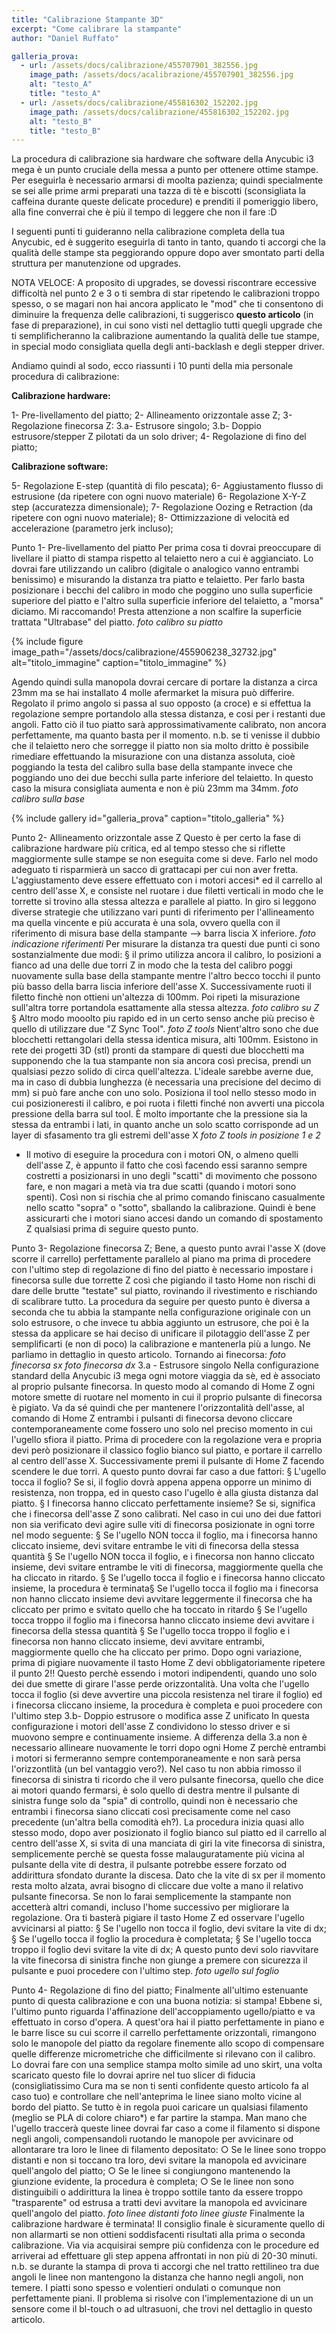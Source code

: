 ```yaml
---
title: "Calibrazione Stampante 3D"
excerpt: "Come calibrare la stampante"
author: "Daniel Ruffato"

galleria_prova:
  - url: /assets/docs/calibrazione/455707901_382556.jpg
    image_path: /assets/docs/acalibrazione/455707901_382556.jpg
    alt: "testo_A"
    title: "testo_A"
  - url: /assets/docs/calibrazione/455816302_152202.jpg
    image_path: /assets/docs/calibrazione/455816302_152202.jpg
    alt: "testo_B"
    title: "testo_B"
---
```

La procedura di calibrazione sia hardware che software della Anycubic i3 mega è un punto cruciale della messa a punto per ottenere ottime stampe.
Per eseguirla è necessario armarsi di moolta pazienza; quindi specialmente se sei alle prime armi preparati una tazza di tè e biscotti (sconsigliata la caffeina durante queste delicate procedure) e prenditi il pomeriggio libero, alla fine converrai che è più il tempo di leggere che non il fare :D

I seguenti punti ti guideranno nella calibrazione completa della tua Anycubic, ed è suggerito eseguirla di tanto in tanto, quando ti accorgi che la qualità delle stampe sta peggiorando oppure dopo aver smontato parti della struttura per manutenzione od upgrades.

NOTA VELOCE: A proposito di upgrades, se dovessi riscontrare eccessive difficoltà nel punto 2 e 3 o ti sembra di star ripetendo le calibrazioni troppo spesso, o se magari non hai ancora applicato le "mod" che ti consentono di diminuire la frequenza delle calibrazioni, ti suggerisco **questo articolo** (in fase di preparazione), in cui sono visti nel dettaglio tutti quegli upgrade che ti semplificheranno la calibrazione aumentando la qualità delle tue stampe, in special modo consigliata quella degli anti-backlash e degli stepper driver.

Andiamo quindi al sodo, ecco riassunti i 10 punti della mia personale procedura di calibrazione:

**Calibrazione hardware:**

1- Pre-livellamento del piatto;
2- Allineamento orizzontale asse Z;
3- Regolazione finecorsa Z:
  3.a- Estrusore singolo;
  3.b- Doppio estrusore/stepper Z pilotati da un solo driver;
4- Regolazione di fino del piatto;

**Calibrazione software:**

5- Regolazione E-step (quantità di filo pescata);
6- Aggiustamento flusso di estrusione (da ripetere con ogni nuovo materiale)
6- Regolazione X-Y-Z step (accuratezza dimensionale);
7- Regolazione Oozing e Retraction (da ripetere con ogni nuovo materiale);
8- Ottimizzazione di velocità ed accelerazione (parametro jerk incluso);

Punto 1- Pre-livellamento del piatto
Per prima cosa ti dovrai preoccupare di livellare il piatto di stampa rispetto al telaietto nero a cui è aggianciato. Lo dovrai fare utilizzando un calibro (digitale o analogico vanno entrambi benissimo) e misurando la distanza tra piatto e telaietto. Per farlo basta posizionare i becchi del calibro in modo che poggino uno sulla superficie superiore del piatto e l'altro sulla superficie inferiore del telaietto, a "morsa" diciamo. Mi raccomando! Presta attenzione a non scalfire la superficie trattata "Ultrabase" del piatto.
*foto calibro su piatto*

{% include figure image_path="/assets/docs/calibrazione/455906238_32732.jpg" alt="titolo_immagine" caption="titolo_immagine" %}

Agendo quindi sulla manopola dovrai cercare di portare la distanza a circa 23mm ma se hai installato 4 molle afermarket la misura può differire. Regolato il primo angolo si passa al suo opposto (a croce) e si effettua la regolazione sempre portandolo alla stessa distanza, e cosi per i restanti due angoli. Fatto ciò il tuo piatto sarà approssimativamente calibrato, non ancora perfettamente, ma quanto basta per il momento.
n.b. se ti venisse il dubbio che il telaietto nero che sorregge il piatto non sia molto dritto è possibile rimediare effettuando la misurazione con una distanza assoluta, cioè poggiando la testa del calibro sulla base della stampante invece che poggiando uno dei due becchi sulla parte inferiore del telaietto. In questo caso la misura consigliata aumenta e non è più 23mm ma 34mm.
*foto calibro sulla base*

{% include gallery id="galleria_prova" caption="titolo_galleria" %}

Punto 2- Allineamento orizzontale asse Z
Questo è per certo la fase di calibrazione hardware più critica, ed al tempo stesso che si riflette maggiormente sulle stampe se non eseguita come si deve. Farlo nel modo adeguato ti risparmierà un sacco di grattacapi per cui non aver fretta.
L'aggiustamento deve essere effettuato con i motori accesi* ed il carrello al centro dell'asse X, e consiste nel ruotare i due filetti verticali in modo che le torrette si trovino alla stessa altezza e parallele al piatto. In giro si leggono diverse strategie che utilizzano vari punti di riferimento per l'allineamento ma quella vincente e più accurata è una sola, ovvero quella con il riferimento di misura base della stampante --> barra liscia X inferiore.
*foto indicazione riferimenti*
Per misurare la distanza tra questi due punti ci sono sostanzialmente due modi:
§ il primo utilizza ancora il calibro, lo posizioni a fianco ad una delle due torri Z in modo che la testa del calibro poggi nuovamente sulla base della stampante mentre l'altro becco tocchi il punto più basso della barra liscia inferiore dell'asse X. Successivamente ruoti il filetto finchè non ottieni un'altezza di 100mm. Poi ripeti la misurazione sull'altra torre portandola esattamente alla stessa altezza.
*foto calibro su Z*
§ Altro modo mooolto piu rapido ed in un certo senso anche più preciso è quello di utilizzare due "Z Sync Tool".
*foto Z tools*
Nient'altro sono che due blocchetti rettangolari della stessa identica misura, alti 100mm. Esistono in rete dei progetti 3D (stl) pronti da stampare di questi due blocchetti ma supponendo che la tua stampante non sia ancora così precisa, prendi un qualsiasi pezzo solido di circa quell'altezza. L'ideale sarebbe averne due, ma in caso di dubbia lunghezza (è necessaria una precisione del decimo di mm) si può fare anche con uno solo. Posiziona il tool nello stesso modo in cui posizioneresti il calibro, e poi ruota i filetti finché non avverti una piccola pressione della barra sul tool. È molto importante che la pressione sia la stessa da entrambi i lati, in quanto anche un solo scatto corrisponde ad un layer di sfasamento tra gli estremi dell'asse X
*foto Z tools in posizione 1 e 2*
* Il motivo di eseguire la procedura con i motori ON, o almeno quelli dell'asse Z, è appunto il fatto che così facendo essi saranno sempre costretti a posizionarsi in uno degli "scatti" di movimento che possono fare, e non magari a metà via tra due scatti (quando i motori sono spenti). Così non si rischia che al primo comando finiscano casualmente nello scatto "sopra" o "sotto", sballando la calibrazione. Quindi è bene assicurarti che i motori siano accesi dando un comando di spostamento Z qualsiasi prima di seguire questo punto.

Punto 3- Regolazione finecorsa Z;
Bene, a questo punto avrai l'asse X (dove scorre il carrello) perfettamente parallelo al piano ma prima di procedere con l'ultimo step di regolazione di fino del piatto è necessario impostare i finecorsa sulle due torrette Z così che pigiando il tasto Home non rischi di dare delle brutte "testate" sul piatto, rovinando il rivestimento e rischiando di scalibrare tutto.
La procedura da seguire per questo punto è diversa a seconda che tu abbia la stampante nella configurazione originale con un solo estrusore, o che invece tu abbia aggiunto un estrusore, che poi è la stessa da applicare se hai deciso di unificare il pilotaggio dell'asse Z per semplificarti (e non di poco) la calibrazione e mantenerla più a lungo. Ne parliamo in dettaglio in questo articolo.
Tornando ai finecorsa:
*foto finecorsa sx*
*foto finecorsa dx*
3.a - Estrusore singolo
Nella configurazione standard della Anycubic i3 mega ogni motore viaggia da sè, ed è associato al proprio pulsante finecorsa. In questo modo al comando di Home Z ogni motore smette di ruotare nel momento in cui il proprio pulsante di finecorsa è pigiato. Va da sé quindi che per mantenere l'orizzontalità dell'asse, al comando di Home Z entrambi i pulsanti di finecorsa devono cliccare contemporaneamente come fossero uno solo nel preciso momento in cui l'ugello sfiora il piatto.
Prima di procedere con la regolazione vera e propria devi però posizionare il classico foglio bianco sul piatto, e portare il carrello al centro dell'asse X. 
Successivamente premi il pulsante di Home Z facendo scendere le due torri. A questo punto dovrai far caso a due fattori: 
§ L'ugello tocca il foglio? Se si, il foglio dovrà appena appena opporre un minimo di resistenza, non troppa, ed in questo caso l'ugello è alla giusta distanza dal piatto.
§ I finecorsa hanno cliccato perfettamente insieme? Se si, significa che i finecorsa dell'asse Z sono calibrati.
Nel caso in cui uno dei due fattori non sia verificato devi agire sulle viti di finecorsa posizionate in ogni torre nel modo seguente:
§ Se l'ugello NON tocca il foglio, ma i finecorsa hanno cliccato insieme, devi svitare entrambe le viti di finecorsa della stessa quantità
§ Se l'ugello NON tocca il foglio, e i finecorsa non hanno cliccato insieme, devi svitare entrambe le viti di finecorsa, maggiormente quella che ha cliccato in ritardo.
§ Se l'ugello tocca il foglio e i finecorsa hanno cliccato insieme, la procedura è terminata§ Se l'ugello tocca il foglio ma i finecorsa non hanno cliccato insieme devi avvitare leggermente il finecorsa che ha cliccato per primo e svitato quello che ha toccato in ritardo
§ Se l'ugello tocca troppo il foglio ma i finecorsa hanno cliccato insieme devi avvitare i finecorsa della stessa quantità
§ Se l'ugello tocca troppo il foglio e i finecorsa non hanno cliccato insieme, devi avvitare entrambi, maggiormente quello che ha cliccato per primo.
Dopo ogni variazione, prima di pigiare nuovamente il tasto Home Z devi obbligatoriamente ripetere il punto 2!!  Questo perchè essendo i motori indipendenti, quando uno solo dei due smette di girare l'asse perde orizzontalità.
Una volta che l'ugello tocca il foglio (si deve avvertire una piccola resistenza nel tirare il foglio) ed i finecorsa cliccano insieme, la procedura è completa e puoi procedere con l'ultimo step
3.b- Doppio estrusore o modifica asse Z unificato
In questa configurazione i motori dell'asse Z condividono lo stesso driver e si muovono sempre e continuamente insieme. A differenza della 3.a non è necessario allineare nuovamente le torri dopo ogni Home Z perchè entrambi i motori si fermeranno sempre contemporaneamente e non sarà persa l'orizzontlità (un bel vantaggio vero?).
Nel caso tu non abbia rimosso il finecorsa di sinistra ti ricordo che il vero pulsante finecorsa, quello che dice ai motori quando fermarsi, è solo quello di destra mentre il pulsante di sinistra funge solo da "spia" di controllo, quindi non è necessario che entrambi i finecorsa siano cliccati così precisamente come nel caso precedente (un'altra bella comodità eh?).
La procedura inizia quasi allo stesso modo, dopo aver posizionato il foglio bianco sul piatto ed il carrello al centro dell'asse X, si svita di una manciata di giri la vite finecorsa di sinistra, semplicemente perchè se questa fosse malauguratamente più vicina al pulsante della vite di destra, il pulsante potrebbe essere forzato od addirittura sfondato durante la discesa. Dato che la vite di sx per il momento resta molto alzata, avrai bisogno di cliccare due volte a mano il relativo pulsante finecorsa. Se non lo farai semplicemente la stampante non accetterà altri comandi, incluso l'home successivo per migliorare la regolazione. Ora ti basterà pigiare il tasto Home Z ed osservare l'ugello avvicinarsi al piatto:
§ Se l'ugello non tocca il foglio, devi svitare la vite di dx;
§ Se l'ugello tocca il foglio la procedura è completata;
§ Se l'ugello tocca troppo il foglio devi svitare la vite di dx;
A questo punto devi solo riavvitare la vite finecorsa di sinistra finche non giunge a premere con sicurezza il pulsante e puoi procedere con l'ultimo step.
*foto ugello sul foglio*

Punto 4- Regolazione di fino del piatto;
Finalmente all'ultimo estenuante punto di questa calibrazione e con una buona notizia: si stampa! Ebbene si, l'ultimo punto riguarda l'affinazione dell'accoppiamento ugello/piatto e va effettuato in corso d'opera. A quest'ora hai il piatto perfettamente in piano e le barre lisce su cui scorre il carrello perfettamente orizzontali, rimangono solo le manopole del piatto da regolare finemente allo scopo di compensare quelle differenze micrometriche che difficilmente si rilevano con il calibro. Lo dovrai fare con una semplice stampa molto simile ad uno skirt, una volta scaricato questo file lo dovrai aprire nel tuo slicer di fiducia (consigliatissimo Cura ma se non ti senti confidente questo articolo fa al caso tuo) e controllare che nell'anteprima le linee siano molto vicine al bordo del piatto. Se tutto è in regola puoi caricare un qualsiasi filamento (meglio se PLA di colore chiaro*) e far partire la stampa. Man mano che l'ugello traccerà queste linee dovrai far caso a come il filamento si dispone negli angoli, compensandoli ruotando le manopole per avvicinare od allontarare tra loro le linee di filamento depositato:
○ Se le linee sono troppo distanti e non si toccano tra loro, devi svitare la manopola ed avvicinare quell'angolo del piatto;
○ Se le linee si congiungono mantenendo la giunzione evidente, la procedura è completa;
○ Se le linee non sono distinguibili o addirittura la linea è troppo sottile tanto da essere troppo "trasparente" od estrusa a tratti devi avvitare la manopola ed avvicinare quell'angolo del piatto.
*foto linee distanti*
*foto linee giuste*
Finalmente la calibrazione hardware è terminata! Il consiglio finale è sicuramente quello di non allarmarti se non ottieni soddisfacenti risultati alla prima o seconda calibrazione. Via via acquisirai sempre più confidenza con le procedure ed arriverai ad effettuare gli step appena affrontati in non più di 20-30 minuti.
n.b. se durante la stampa di prova ti accorgi che nel tratto rettilineo tra due angoli le linee non mantengono la distanza che hanno negli angoli, non temere. I piatti sono spesso e volentieri ondulati o comunque non perfettamente piani. Il problema si risolve con l'implementazione di un un sensore come il bl-touch o ad ultrasuoni, che trovi nel dettaglio in questo articolo.
